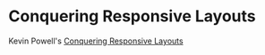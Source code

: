 # Conquering Responsive Layouts
Kevin Powell's [Conquering Responsive Layouts](https://courses.kevinpowell.co/conquering-responsive-layouts)